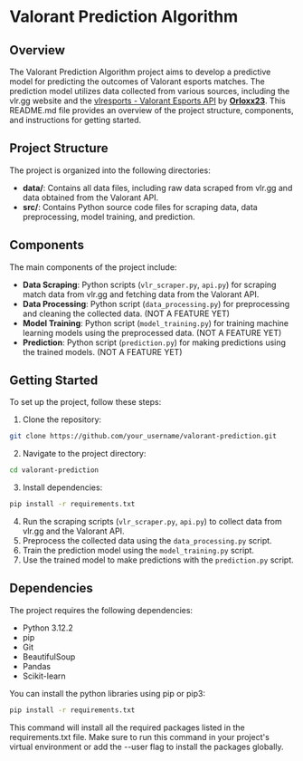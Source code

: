 # Valorant Prediction Algorithm

## Overview
The Valorant Prediction Algorithm project aims to develop a predictive model for predicting the outcomes of Valorant esports matches. The prediction model utilizes data collected from various sources, including the vlr.gg website and the <a href="https://github.com/Orloxx23/vlresports">vlresports - Valorant Esports API</a> by <a href="https://github.com/Orloxx23">__Orloxx23__</a>. This README.md file provides an overview of the project structure, components, and instructions for getting started.

## Project Structure
The project is organized into the following directories:

- **data/**: Contains all data files, including raw data scraped from vlr.gg and data obtained from the Valorant API.
- **src/**: Contains Python source code files for scraping data, data preprocessing, model training, and prediction.

## Components
The main components of the project include:

- **Data Scraping**: Python scripts (`vlr_scraper.py`, `api.py`) for scraping match data from vlr.gg and fetching data from the Valorant API.
- **Data Processing**: Python script (`data_processing.py`) for preprocessing and cleaning the collected data.  (NOT A FEATURE YET)
- **Model Training**: Python script (`model_training.py`) for training machine learning models using the preprocessed data.  (NOT A FEATURE YET)
- **Prediction**: Python script (`prediction.py`) for making predictions using the trained models.  (NOT A FEATURE YET)

## Getting Started
To set up the project, follow these steps:

1. Clone the repository: 
```bash
git clone https://github.com/your_username/valorant-prediction.git
```
2. Navigate to the project directory: 
```bash
cd valorant-prediction
```
3. Install dependencies: 
```bash
pip install -r requirements.txt
```
4. Run the scraping scripts (`vlr_scraper.py`, `api.py`) to collect data from vlr.gg and the Valorant API.
5. Preprocess the collected data using the `data_processing.py` script.
6. Train the prediction model using the `model_training.py` script.
7. Use the trained model to make predictions with the `prediction.py` script.

## Dependencies
The project requires the following dependencies:

- Python 3.12.2
- pip
- Git
- BeautifulSoup
- Pandas
- Scikit-learn

You can install the python libraries using pip or pip3:

```bash
pip install -r requirements.txt
```

This command will install all the required packages listed in the requirements.txt file. Make sure to run this command in your project's virtual environment or add the --user flag to install the packages globally.
